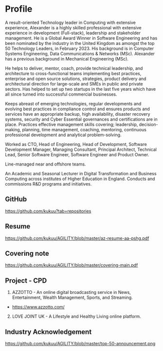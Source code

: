 # Profile
A result-oriented Technology leader in Computing with extensive experience, Alexander is a highly skilled professional with extensive experience in development (Full-stack), leadership and stakeholder management. He is a Global Award Winner in Software Engineering and has been nominated by the industry in the United Kingdom as amongst the top 50 Technology Leaders, in February 2023. His background is in Computer Systems Engineering, Data Communications & Networks (MSc). Alexander has a previous background in Mechanical Engineering (MSc).

He helps to deliver, mentor, coach, provide technical leadership, and architecture to cross-functional teams implementing best practices, enterprise and open source solutions, strategies, product delivery and architectural direction for large-scale and SMEs in public and private sectors. Has helped to set up two startups in the last five years which have all since turned into successful commercial businesses. 

Keeps abreast of emerging technologies, regular developments and evolving best practices in compliance control and ensures products and services have an appropriate backup, high availability, disaster recovery systems, security and Cyber Essential governances and certifications are in place. Practices effective management skills covering; leadership, decision-making, planning, time management, coaching, mentoring, continuous professional development and analytical problem-solving.

Worked as CTO, Head of Engineering, Head of Development, Software  Development Manager, Managing Consultant, Principal Architect, Technical Lead,  Senior Software Engineer, Software Engineer and Product Owner.

Line-managed near and offshore teams.

An Academic and Seasonal Lecturer in Digital Transformation and Business Computing across institutes of Higher Education in England. Conducts and commissions R&D programs and initiatives.

  
  
## GitHub 
  https://github.com/kukuu?tab=repositories

## Resume 
  https://github.com/kukuu/AGILITY/blob/master/az-resume-aa-pshg.pdf

## Covering note   
 https://github.com/kukuu/AGILITY/blob/master/covering-main.pdf

  
## Project - CPD
  1. AZZOTTO - An online digital broadcasting service in News, Entertainment, Wealth Management, Sports, and Streaming. 
  - https://www.azzotto.com/
  
  2. LOVE JOINT UK - A Lifestyle and Healthy Living online platform.


## Industry Acknowledgement
https://github.com/kukuu/AGILITY/blob/master/top-50-announcement.png


